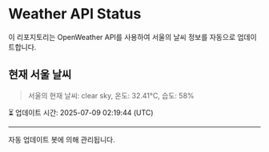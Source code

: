 
# Weather API Status

이 리포지토리는 OpenWeather API를 사용하여 서울의 날씨 정보를 자동으로 업데이트합니다.

## 현재 서울 날씨
> 서울의 현재 날씨: clear sky, 온도: 32.41°C, 습도: 58%

⏳ 업데이트 시간: 2025-07-09 02:19:44 (UTC)

---
자동 업데이트 봇에 의해 관리됩니다.
